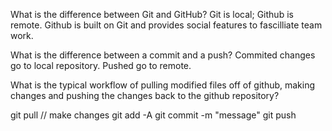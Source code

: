 What is the difference between Git and GitHub?
Git is local; Github is remote. Github is built on Git and provides social features to fascilliate team work.

What is the difference between a commit and a push?
Commited changes go to local repository. Pushed go to remote.

What is the typical workflow of pulling modified files off of github, making changes and pushing the changes back to the github repository?

git pull
// make changes
git add -A
git commit -m "message"
git push
